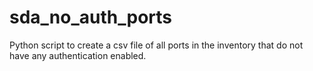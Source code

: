 # sda_no_auth_ports

Python script to create a csv file of all ports in the inventory that do not have any authentication enabled.
